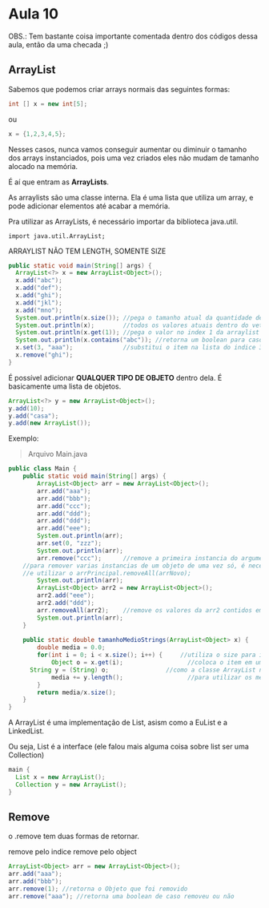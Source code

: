 # Aula 10

OBS.: Tem bastante coisa importante comentada dentro dos códigos dessa aula, então da uma checada ;)

## ArrayList

Sabemos que podemos criar arrays normais das seguintes formas:

```java
int [] x = new int[5];
``` 

ou

```java
x = {1,2,3,4,5};
```

Nesses casos, nunca vamos conseguir aumentar ou diminuir o tamanho dos arrays instanciados, pois uma vez criados eles não mudam de tamanho alocado na memória.

É aí que entram as **ArrayLists**.

As arraylists são uma classe interna. Ela é uma lista que utiliza um array, e pode adicionar elementos até acabar a memória.

Pra utilizar as ArrayLists, é necessário importar da biblioteca java.util.

`import java.util.ArrayList;`

ARRAYLIST NÃO TEM LENGTH, SOMENTE SIZE

```java
public static void main(String[] args) {
  ArrayList<?> x = new ArrayList<Object>();
  x.add("abc");
  x.add("def");
  x.add("ghi");
  x.add("jkl");
  x.add("mno");
  System.out.println(x.size()); //pega o tamanho atual da quantidade de objetos dentro do vetor
  System.out.println(x);        //todos os valores atuais dentro do vetor
  System.out.println(x.get(1)); //pega o valor no index 1 da arraylist
  System.out.println(x.contains("abc")); //retorna um boolean para caso a arraylist contenha um certo item dentro
  x.set(3, "aaa");              //substitui o item na lista do indice 3, com o objeto "aaa"
  x.remove("ghi");
}
```

É possível adicionar **QUALQUER TIPO DE OBJETO** dentro dela. É basicamente uma lista de objetos.

```java
ArrayList<?> y = new ArrayList<Object>();
y.add(10);              
y.add("casa");
y.add(new ArrayList());
```

Exemplo:

> Arquivo Main.java

```java
public class Main {
	public static void main(String[] args) {
		ArrayList<Object> arr = new ArrayList<Object>();
		arr.add("aaa");
		arr.add("bbb");
		arr.add("ccc");
		arr.add("ddd");
		arr.add("ddd");
		arr.add("eee");
		System.out.println(arr);
		arr.set(0, "zzz");
		System.out.println(arr);
		arr.remove("ccc");      //remove a primeira instancia do argumento passado (caso tenha dois, remove o primeiro que aparece de cima pra baixo)
    //para remover varias instancias de um objeto de uma vez só, é necessário criar uma arraylist contendo somente aquele objeto
    //e utilizar o arrPrincipal.removeAll(arrNovo); 
		System.out.println(arr);
		ArrayList<Object> arr2 = new ArrayList<Object>();
		arr2.add("eee");
		arr2.add("ddd");
		arr.removeAll(arr2);    //remove os valores da arr2 contidos em arr
		System.out.println(arr);
	}
  
	public static double tamanhoMedioStrings(ArrayList<Object> x) {
		double media = 0.0;
		for(int i = 0; i < x.size(); i++) {     //utiliza o size para iterar
			Object o = x.get(i);                  //coloca o item em uma variavel objeto
      String y = (String) o;                //como a classe ArrayList não é uma subclasse de String, é necessário fazer o Casting
			media += y.length();                  //para utilizar os métodos da classe String.
		}
		return media/x.size();
	}
}
```

A ArrayList é uma implementação de List, asism como a EuList e a LinkedList.

Ou seja, List é a interface (ele falou mais alguma coisa sobre list ser uma Collection)

```java
main {
  List x = new ArrayList();
  Collection y = new ArrayList();
}
```

## Remove

o .remove tem duas formas de retornar.

remove pelo indice
remove pelo object

```java
ArrayList<Object> arr = new ArrayList<Object>();
arr.add("aaa");
arr.add("bbb");
arr.remove(1); //retorna o Objeto que foi removido
arr.remove("aaa"); //retorna uma boolean de caso removeu ou não
```

